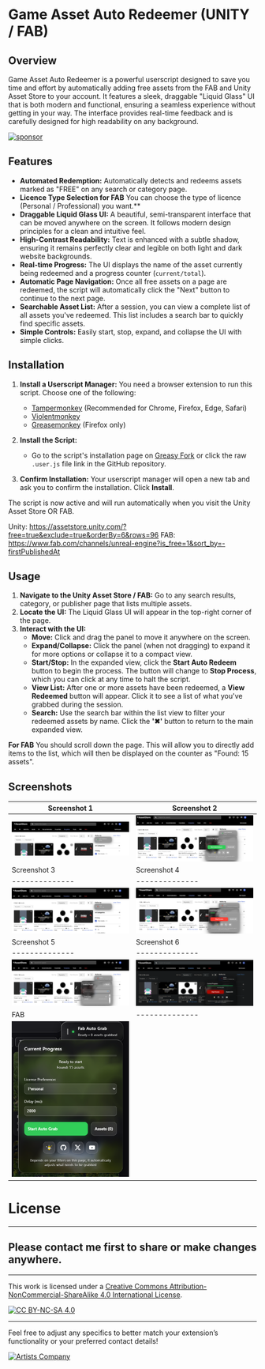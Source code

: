 # Game Asset Auto Redeemer (UNITY / FAB)

## Overview

Game Asset Auto Redeemer is a powerful userscript designed to save you time and effort by automatically adding free assets from the FAB and Unity Asset Store to your account. It features a sleek, draggable "Liquid Glass" UI that is both modern and functional, ensuring a seamless experience without getting in your way. The interface provides real-time feedback and is carefully designed for high readability on any background.

[![sponsor](https://www.buymeacoffee.com/assets/img/custom_images/orange_img.png)](https://www.buymeacoffee.com/creos)

## Features

*   **Automated Redemption:** Automatically detects and redeems assets marked as "FREE" on any search or category page.
*   **Licence Type Selection for FAB** You can choose the type of licence (Personal / Professional) you want.**
*   **Draggable Liquid Glass UI:** A beautiful, semi-transparent interface that can be moved anywhere on the screen. It follows modern design principles for a clean and intuitive feel.
*   **High-Contrast Readability:** Text is enhanced with a subtle shadow, ensuring it remains perfectly clear and legible on both light and dark website backgrounds.
*   **Real-time Progress:** The UI displays the name of the asset currently being redeemed and a progress counter (`current/total`).
*   **Automatic Page Navigation:** Once all free assets on a page are redeemed, the script will automatically click the "Next" button to continue to the next page.
*   **Searchable Asset List:** After a session, you can view a complete list of all assets you've redeemed. This list includes a search bar to quickly find specific assets.
*   **Simple Controls:** Easily start, stop, expand, and collapse the UI with simple clicks.


## Installation

1.  **Install a Userscript Manager:** You need a browser extension to run this script. Choose one of the following:
    *   [Tampermonkey](https://www.tampermonkey.net/) (Recommended for Chrome, Firefox, Edge, Safari)
    *   [Violentmonkey](https://violentmonkey.github.io/)
    *   [Greasemonkey](https://www.greasespot.net/) (Firefox only)

2.  **Install the Script:**
    *   Go to the script's installation page on [Greasy Fork](https://greasyfork.org/en/users/1496946-creos) or click the raw `.user.js` file link in the GitHub repository.

3.  **Confirm Installation:** Your userscript manager will open a new tab and ask you to confirm the installation. Click **Install**.

The script is now active and will run automatically when you visit the Unity Asset Store OR FAB.

Unity: https://assetstore.unity.com/?free=true&exclude=true&orderBy=6&rows=96
FAB: https://www.fab.com/channels/unreal-engine?is_free=1&sort_by=-firstPublishedAt


## Usage

1.  **Navigate to the Unity Asset Store / FAB:** Go to any search results, category, or publisher page that lists multiple assets.
2.  **Locate the UI:** The Liquid Glass UI will appear in the top-right corner of the page.
3.  **Interact with the UI:**
    *   **Move:** Click and drag the panel to move it anywhere on the screen.
    *   **Expand/Collapse:** Click the panel (when not dragging) to expand it for more options or collapse it to a compact view.
    *   **Start/Stop:** In the expanded view, click the **Start Auto Redeem** button to begin the process. The button will change to **Stop Process**, which you can click at any time to halt the script.
    *   **View List:** After one or more assets have been redeemed, a **View Redeemed** button will appear. Click it to see a list of what you've grabbed during the session.
    *   **Search:** Use the search bar within the list view to filter your redeemed assets by name. Click the **'✖'** button to return to the main expanded view.

**For FAB** You should scroll down the page. This will allow you to directly add items to the list, which will then be displayed on the counter as "Found: 15 assets".

## Screenshots

| Screenshot 1 | Screenshot 2 |
|--------------|--------------|
| ![Screenshot 1](https://raw.githubusercontent.com/creosB/Game-Asset-Auto-Redeemer/refs/heads/main/images/1.png) | ![Screenshot 2](https://raw.githubusercontent.com/creosB/Game-Asset-Auto-Redeemer/refs/heads/main/images/2.png) |
| Screenshot 3 | Screenshot 4 |
|--------------|--------------|
| ![Screenshot 3](https://raw.githubusercontent.com/creosB/Game-Asset-Auto-Redeemer/refs/heads/main/images/3.png) | ![Screenshot 4](https://raw.githubusercontent.com/creosB/Game-Asset-Auto-Redeemer/refs/heads/main/images/4.png) |
| Screenshot 5 | Screenshot 6 |
|--------------|--------------|
| ![Screenshot 5](https://raw.githubusercontent.com/creosB/Game-Asset-Auto-Redeemer/refs/heads/main/images/5.png) | ![Screenshot 6](https://raw.githubusercontent.com/creosB/Game-Asset-Auto-Redeemer/refs/heads/main/images/6.png) |
| FAB |--------------|
| ![Screenshot 7](https://raw.githubusercontent.com/creosB/Game-Asset-Auto-Redeemer/refs/heads/main/images/7.png) |


# License

---

## Please contact me first to share or make changes anywhere.
***
This work is licensed under a
[Creative Commons Attribution-NonCommercial-ShareAlike 4.0 International License][cc-by-nc-sa].

[![CC BY-NC-SA 4.0][cc-by-nc-sa-image]][cc-by-nc-sa]

[cc-by-nc-sa]: http://creativecommons.org/licenses/by-nc-sa/4.0/
[cc-by-nc-sa-image]: https://licensebuttons.net/l/by-nc-sa/4.0/88x31.png
[cc-by-nc-sa-shield]: https://img.shields.io/badge/License-CC%20BY--NC--SA%204.0-lightgrey.svg
***

Feel free to adjust any specifics to better match your extension’s functionality or your preferred contact details!

<a href="https://artistscompany.net/">
  <img src="https://raw.githubusercontent.com/creosB/presentation/main/background.png" alt="Artists Company" width="800">
</a>
